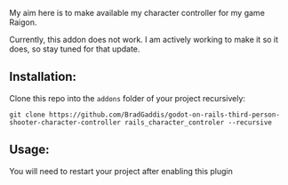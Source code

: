 My aim here is to make available my character controller for my game Raigon.

Currently, this addon does not work. I am actively working to make it so it does, so stay tuned for that update.

## Installation:
Clone this repo into the `addons` folder of your project recursively:

```
git clone https://github.com/BradGaddis/godot-on-rails-third-person-shooter-character-controller rails_character_controler --recursive
```

## Usage:
You will need to restart your project after enabling this plugin
